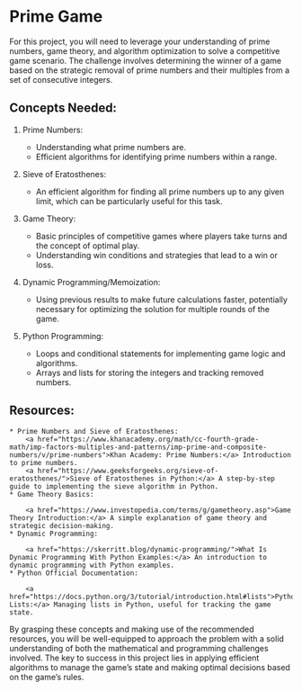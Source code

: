 # Prime Game
For this project, you will need to leverage your understanding of prime numbers, game theory, and algorithm optimization to solve a competitive game scenario. The challenge involves determining the winner of a game based on the strategic removal of prime numbers and their multiples from a set of consecutive integers.

## Concepts Needed:
 1. Prime Numbers:

    * Understanding what prime numbers are.
    * Efficient algorithms for identifying prime numbers within a range.
 2. Sieve of Eratosthenes:

    * An efficient algorithm for finding all prime numbers up to any given limit, which can be particularly useful for this task.
 3. Game Theory:

    * Basic principles of competitive games where players take turns and the concept of optimal play.
    * Understanding win conditions and strategies that lead to a win or loss.
 4. Dynamic Programming/Memoization:

    * Using previous results to make future calculations faster, potentially necessary for optimizing the solution for multiple rounds of the game.
 5. Python Programming:

    * Loops and conditional statements for implementing game logic and algorithms.
    * Arrays and lists for storing the integers and tracking removed numbers.

## Resources:
    * Prime Numbers and Sieve of Eratosthenes:
        <a href="https://www.khanacademy.org/math/cc-fourth-grade-math/imp-factors-multiples-and-patterns/imp-prime-and-composite-numbers/v/prime-numbers">Khan Academy: Prime Numbers:</a> Introduction to prime numbers.
        <a href="https://www.geeksforgeeks.org/sieve-of-eratosthenes/">Sieve of Eratosthenes in Python:</a> A step-by-step guide to implementing the sieve algorithm in Python.
    * Game Theory Basics:

        <a href="https://www.investopedia.com/terms/g/gametheory.asp">Game Theory Introduction:</a> A simple explanation of game theory and strategic decision-making.
    * Dynamic Programming:

        <a href="https://skerritt.blog/dynamic-programming/">What Is Dynamic Programming With Python Examples:</a> An introduction to dynamic programming with Python examples.
    * Python Official Documentation:

        <a href="https://docs.python.org/3/tutorial/introduction.html#lists">Python Lists:</a> Managing lists in Python, useful for tracking the game state.
By grasping these concepts and making use of the recommended resources, you will be well-equipped to approach the problem with a solid understanding of both the mathematical and programming challenges involved. The key to success in this project lies in applying efficient algorithms to manage the game’s state and making optimal decisions based on the game’s rules.